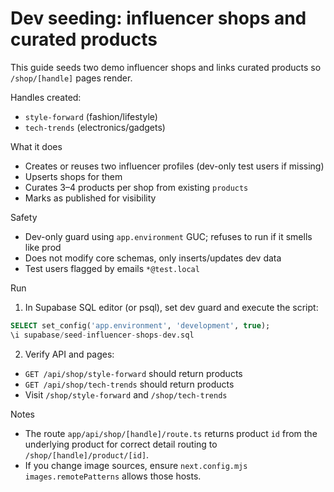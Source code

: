 # Dev seeding: influencer shops and curated products

This guide seeds two demo influencer shops and links curated products so `/shop/[handle]` pages render.

Handles created:
- `style-forward` (fashion/lifestyle)
- `tech-trends` (electronics/gadgets)

What it does
- Creates or reuses two influencer profiles (dev-only test users if missing)
- Upserts shops for them
- Curates 3–4 products per shop from existing `products`
- Marks as published for visibility

Safety
- Dev-only guard using `app.environment` GUC; refuses to run if it smells like prod
- Does not modify core schemas, only inserts/updates dev data
- Test users flagged by emails `*@test.local`

Run
1) In Supabase SQL editor (or psql), set dev guard and execute the script:
```sql
SELECT set_config('app.environment', 'development', true);
\i supabase/seed-influencer-shops-dev.sql
```

2) Verify API and pages:
- `GET /api/shop/style-forward` should return products
- `GET /api/shop/tech-trends` should return products
- Visit `/shop/style-forward` and `/shop/tech-trends`

Notes
- The route `app/api/shop/[handle]/route.ts` returns product `id` from the underlying product for correct detail routing to `/shop/[handle]/product/[id]`.
- If you change image sources, ensure `next.config.mjs` `images.remotePatterns` allows those hosts.



